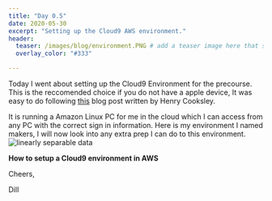 ```yaml
---
title: "Day 0.5"
date: 2020-05-30
excerpt: "Setting up the Cloud9 AWS environment."
header:
  teaser: /images/blog/environment.PNG # add a teaser image here that sums up what the blog post is about for display on blog page, the image should go in the image/blog folder
  overlay_color: "#333"

---
```

Today I went about setting up the Cloud9 Environment for the precourse. This is the reccomended choice if you do not have a apple device, It was easy to do following [this](https://blog.makersacademy.com/how-to-get-a-professional-coding-environment-anywhere-with-aws-cloud9-f13d0424271) blog post written by Henry Cooksley.

It is running a Amazon Linux PC for me in the cloud which I can access from any PC with the correct sign in information.
Here is my environment I named makers, I will now look into any extra prep I can do to this environment.
<img src="{{ site.url }}{{ site.baseurl }}/images/blog/environment.PNG" alt="linearly separable data">

**How to setup a Cloud9 environment in AWS**

Cheers,

Dill